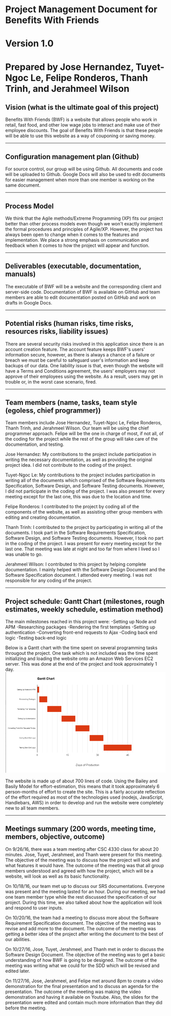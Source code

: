 # Project Management Document for Benefits With Friends
# Version 1.0
# Prepared by Jose Hernandez, Tuyet-Ngoc Le, Felipe Ronderos, Thanh Trinh, and Jerahmeel Wilson

## Vision (what is the ultimate goal of this project)
Benefits With Friends (BWF) is a website that allows people who work in retail, fast food, and other low wage jobs to interact and make use of their employee discounts. The goal of Benefits With Friends is that these people will be able to use this website as a way of couponing or saving money. 
****
## Configuration management plan (Github)
For source control, our group will be using Github. All documents and code will be uploaded to Github. Google Docs will also be used to edit documents for easier management when more than one member is working on the same document.
****
## Process Model
We think that the Agile methods/Extreme Programming (XP) fits our project better than other process models even though we won't exactly implement the formal procedures and principles of Agile/XP. However, the project has always been open to change when it comes to the features and implementation. We place a strong emphasis on communication and feedback when it comes to how the project will appear and function.
****
## Deliverables (executable, documentation, manuals)
The executable of BWF will be a website and the corresponding client and server-side code. Documentation of BWF is available on GitHub and team members are able to edit documentation posted on GitHub and work on drafts in Google Docs.
****
## Potential risks (human risks, time risks, resources risks, liability issues)
There are several security risks involved in this application since there is an account creation feature. The account feature keeps BWF's users' information secure, however, as there is always a chance of a failure or breach we must be careful to safeguard user's information and keep backups of our data. One liability issue is that, even though the website will have a Terms and Conditions agreement, the users' employers may not approve of their employees using the website. As a result, users may get in trouble or, in the worst case scenario, fired.
****
## Team members (name, tasks, team style (egoless, chief programmer))
Team members include Jose Hernandez, Tuyet-Ngoc Le, Felipe Ronderos, Thanh Trinh, and Jerahmeel Wilson. Our team will be using the chief programmer approach. Felipe will be the one in charge of most, if not all, of the coding for the project while the rest of the group will take care of the documentation, and testing.

Jose Hernandez: My contributions to the project include participation in writing the necessary documentation, as well as providing the original project idea. I did not contribute to the coding of the project.

Tuyet-Ngoc Le: My contributions to the project includes participation in writing all of the documents which comprised of the Software Requirements Specification, Software Design, and Software Testing documents. However, I did not participate in the coding of the project. I was also present for every meeting except for the last one, this was due to the location and time.

Felipe Ronderos: I contributed to the project by coding all of the components of the website, as well as assisting other group members with editing and creating documentation.

Thanh Trinh: I contributed to the project by participating in writing all of the documents. I took part in the Software Requirements Specification, Software Design, and Software Testing documents. However, I took no part in the coding of the project. I was present for every meeting except for the last one. That meeting was late at night and too far from where I lived so I was unable to go.

Jerahmeel Wilson: I contributed to this project by helping complete documentation. I mainly helped with the Software Design Document and the Software Specification document. I attended every meeting. I was not responsible for any coding of the project.

****
## Project schedule: Gantt Chart (milestones, rough estimates, weekly schedule, estimation method)



The main milestones reached in this project were:
  -Setting up Node and APM
  -Researching packages
  -Rendering the first templates
  -Setting up authentication
  -Converting front-end requests to Ajax
  -Coding back end logic
  -Testing back-end logic

Below is a Gantt chart with the time spent on several programming tasks througout the project.
One task which is not included was the time spent initializing and loading the website onto an Amazon Web Services EC2 server. This was done at the end of the project and took approximately 1 day.
![Gantt Chart](https://github.com/taniietrinh/Benefits-With-Friends/blob/master/gantt.PNG)

The website is made up of about 700 lines of code. Using the Bailey and Basily Model for effort-estimation, this means that it took approximately 6 person-months of effort to create the site. This is a fairly accurate reflection of the effort required as most of the technologies used (nodejs, JavaScript, Handlebars, AWS) in order to develop and run the website were completely new to all team members. 
****
## Meetings summary (200 words, meeting time, members, objective, outcome)
On 9/26/16, there was a team meeting after CSC 4330 class for about 20 minutes. Jose, Tuyet, Jerahmeel, and Thanh were present for this meeting. The objective of the meeting was to discuss how the project will look and what features it would have. The outcome of the meeting was that all group members understood and agreed with how the project, which will be a website, will look as well as its basic functionality.

On 10/18/16, our team met up to discuss our SRS documentations. Everyone was present and the meeting lasted for an hour. During our meeting, we had one team member type while the rest discussed the specification of our project. During this time, we also talked about how the application will look and respond to user inputs.

On 10/20/16, the team had a meeting to discuss more about the Software Requirement Specification document. The objective of the meeting was to revise and add more to the document. The outcome of the meeting was getting a better idea of the project after writing the document to the best of our abilities.

On 10/27/16, Jose, Tuyet, Jerahmeel, and Thanh met in order to discuss the Software Design Document. The objective of the meeting was to get a basic understanding of how BWF is going to be designed. The outcome of the meeting was writing what we could for the SDD which will be revised and edited later.

On 11/27/16, Jose, Jerahmeel, and Felipe met around 8pm to create a video demonstration for the final presentation and to discuss an agenda for the presentation. The outcome of the meeting was making the video demonstration and having it available on Youtube. Also, the slides for the presentation were edited and contain much more information than they did before the meeting.
